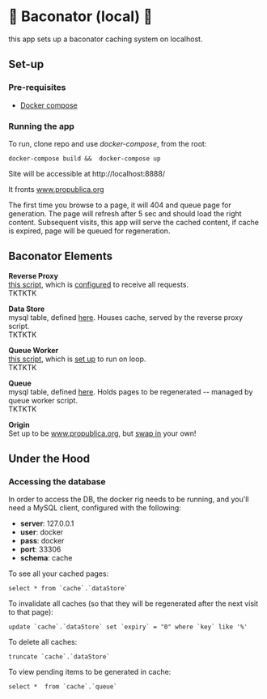 # 🥓 Baconator (local) 🥓

this app sets up a baconator caching system on localhost. 

## Set-up

### Pre-requisites
 - [Docker compose](https://docs.docker.com/compose/install/)

### Running the app  
To run, clone repo and use *docker-compose*, from the root:

`docker-compose build &&  docker-compose up`

Site will be accessible at http://localhost:8888/

It fronts www.propublica.org

The first time you browse to a page, it will 404 and queue page for generation. The page will refresh after 5 sec and should load the right content. Subsequent visits, this app will serve the cached content, if cache is expired, page will be queued for regeneration.

## Baconator Elements

**Reverse Proxy**  
[this script](https://github.com/propublica/fakenator/blob/master/src/reverseProxy.php), which is [configured](https://github.com/propublica/fakenator/blob/master/src/.htaccess) to receive all requests.  
TKTKTK   

**Data Store**  
mysql table, defined [here](https://github.com/propublica/fakenator/blob/master/createTables.sql#L5). Houses cache, served by the reverse proxy script.  
TKTKTK   

**Queue Worker**  
[this script](https://github.com/propublica/fakenator/blob/master/src/queueWorker.php), which is [set up](https://github.com/propublica/fakenator/blob/master/entrypoint.sh#L12) to run on loop.  
TKTKTK   

**Queue**  
mysql table, defined [here](https://github.com/propublica/fakenator/blob/master/createTables.sql#L15). Holds pages to be regenerated -- managed by queue worker script.  
TKTKTK   

**Origin**  
Set up to be www.propublica.org, but [swap in](https://github.com/propublica/fakenator/blob/master/src/queueWorker.php#L93) your own!   


## Under the Hood

### Accessing the database
In order to access the DB, the docker rig needs to be running, and you'll need a MySQL client, configured with the following:  
 - **server**: 127.0.0.1
 - **user**: docker
 - **pass**: docker
 - **port**: 33306
 - **schema**: cache

To see all your cached pages:
```
select * from `cache`.`dataStore`
```

To invalidate all caches (so that they will be regenerated after the next visit to that page):
```
update `cache`.`dataStore` set `expiry` = "0" where `key` like '%'
```

To delete all caches:
```
truncate `cache`.`dataStore`
```

To view pending items to be generated in cache:
```
select *  from `cache`.`queue`
```


